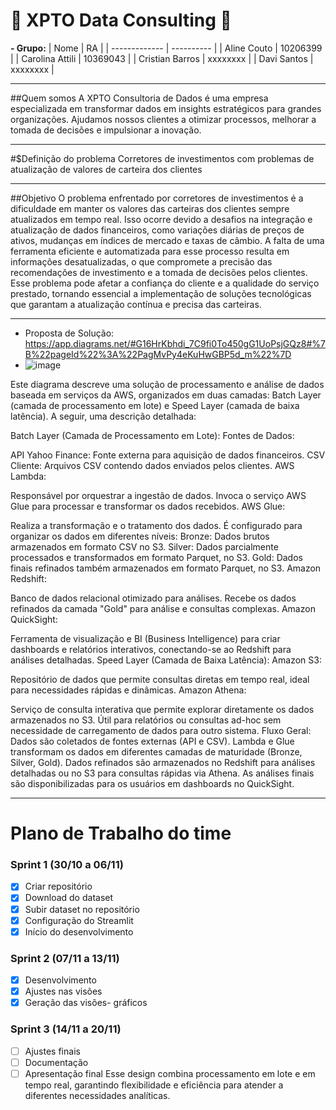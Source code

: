 # :rocket: XPTO Data Consulting :rocket:

**- Grupo:**
| Nome               | RA |
| -------------      | ---------- |
| Aline Couto        | 10206399   |
| Carolina Attili    | 10369043   |
| Cristian Barros    | xxxxxxxx   |
| Davi Santos        | xxxxxxxx   |

---
##Quem somos
A XPTO Consultoria de Dados é uma empresa especializada em transformar dados em insights estratégicos para grandes organizações. Ajudamos nossos clientes a otimizar processos, melhorar a tomada de decisões e impulsionar a inovação. 

---

#$Definição do problema
  Corretores de investimentos com problemas de atualização de valores de carteira dos clientes 

---

##Objetivo
O problema enfrentado por corretores de investimentos é a dificuldade em manter os valores das carteiras dos clientes sempre atualizados em tempo real. Isso ocorre devido a desafios na integração e atualização de dados financeiros, como variações diárias de preços de ativos, mudanças em índices de mercado e taxas de câmbio. A falta de uma ferramenta eficiente e automatizada para esse processo resulta em informações desatualizadas, o que compromete a precisão das recomendações de investimento e a tomada de decisões pelos clientes. Esse problema pode afetar a confiança do cliente e a qualidade do serviço prestado, tornando essencial a implementação de soluções tecnológicas que garantam a atualização contínua e precisa das carteiras.

---

- Proposta de Solução: https://app.diagrams.net/#G16HrKbhdi_7C9fi0To450gG1UoPsjGQz8#%7B%22pageId%22%3A%22PagMvPy4eKuHwGBP5d_m%22%7D
- ![image](https://github.com/user-attachments/assets/9744159a-656b-45fe-baab-fa8f38dd6d35)

Este diagrama descreve uma solução de processamento e análise de dados baseada em serviços da AWS, organizados em duas camadas: Batch Layer (camada de processamento em lote) e Speed Layer (camada de baixa latência). A seguir, uma descrição detalhada:

Batch Layer (Camada de Processamento em Lote):
Fontes de Dados:

API Yahoo Finance: Fonte externa para aquisição de dados financeiros.
CSV Cliente: Arquivos CSV contendo dados enviados pelos clientes.
AWS Lambda:

Responsável por orquestrar a ingestão de dados. Invoca o serviço AWS Glue para processar e transformar os dados recebidos.
AWS Glue:

Realiza a transformação e o tratamento dos dados. É configurado para organizar os dados em diferentes níveis:
Bronze: Dados brutos armazenados em formato CSV no S3.
Silver: Dados parcialmente processados e transformados em formato Parquet, no S3.
Gold: Dados finais refinados também armazenados em formato Parquet, no S3.
Amazon Redshift:

Banco de dados relacional otimizado para análises. Recebe os dados refinados da camada "Gold" para análise e consultas complexas.
Amazon QuickSight:

Ferramenta de visualização e BI (Business Intelligence) para criar dashboards e relatórios interativos, conectando-se ao Redshift para análises detalhadas.
Speed Layer (Camada de Baixa Latência):
Amazon S3:

Repositório de dados que permite consultas diretas em tempo real, ideal para necessidades rápidas e dinâmicas.
Amazon Athena:

Serviço de consulta interativa que permite explorar diretamente os dados armazenados no S3. Útil para relatórios ou consultas ad-hoc sem necessidade de carregamento de dados para outro sistema.
Fluxo Geral:
Dados são coletados de fontes externas (API e CSV).
Lambda e Glue transformam os dados em diferentes camadas de maturidade (Bronze, Silver, Gold).
Dados refinados são armazenados no Redshift para análises detalhadas ou no S3 para consultas rápidas via Athena.
As análises finais são disponibilizadas para os usuários em dashboards no QuickSight.

---

# Plano de Trabalho do time

### Sprint 1 (30/10 a 06/11)
- [X] Criar repositório 
- [X] Download do dataset
- [X] Subir dataset no repositório
- [X] Configuração do Streamlit
- [X] Início do desenvolvimento

### Sprint 2 (07/11 a 13/11)
- [X] Desenvolvimento
- [X] Ajustes nas visões
- [X] Geração das visões- gráficos

### Sprint 3 (14/11 a 20/11)
- [ ] Ajustes finais
- [ ] Documentação
- [ ] Apresentação final
Esse design combina processamento em lote e em tempo real, garantindo flexibilidade e eficiência para atender a diferentes necessidades analíticas.
